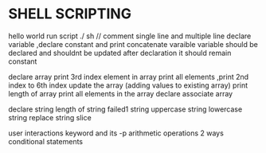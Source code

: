 # SHELL SCRIPTING

hello world
run script ./ sh //
comment single line and multiple line
declare variable ,declare constant and print concatenate varaible
variable should be declared and shouldnt be updated after declaration it should remain constant

declare array 
print 3rd index element in array
print all elements ,print 2nd index to 6th index
update the array (adding values to existing array)
print length of array
print all elements in the array
declare associate array

declare string
length of string failed1
string uppercase
string lowercase
string replace
string slice

user interactions keyword and its -p
arithmetic operations 2 ways
conditional statements